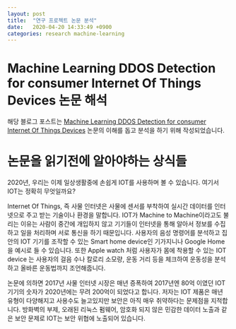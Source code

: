 ```yaml
---
layout: post
title:  "연구 프로젝트 논문 분석"
date:   2020-04-20 14:33:49 +0900
categories: research machine-learning
---
```

Machine Learning DDOS Detection for consumer Internet Of Things Devices 논문 해석
======

해당 블로그 포스트는 [Machine Learning DDOS Detection for consumer Internet Of Things Devices](https://ieeexplore.ieee.org/document/8424629) 논문의 이해를 돕고 분석을 하기 위해 작성되었습니다. 



논문을 읽기전에 알아야하는 상식들 
======
2020년, 우리는 이제 일상생활중에 손쉽게 IOT를 사용하며 볼 수 있습니다. 여기서 IOT는 정확히 무엇일까요?

Internet Of Things, 즉 사물 인터넷은 사물에 센서를 부착하여 실시간 데이터를 인터넷으로 주고 받는 기술이나 환경을 말합니다. IOT가 Machine to Machine이라고도 불리는 이유는 사람이 중간에 개입하지 않고 기기들이 인터넷을 통해 알아서 정보를 수집하고 일을 처리하며 서로 통신을 하기 때문입니다. 사용자의 음성 명령어를 분석하고 집 안의 IOT 기기를 조작할 수 있는 Smart home device인 기가지니나 Google Home을 예시로 들 수 있습니다. 또한 Apple watch 처럼 사용자가 몸에 착용할 수 있는 IOT device 는 사용자의 걸음 수나 칼로리 소모량, 운동 거리 등을 체크하여 운동성을 분석하고 올바른 운동법까지 조언해줍니다. 

논문에 의하면 2017년 사물 인터넷 시장은 매년 증폭하여 2017년엔 80억  이였던 IOT 기기의 숫자가 2020년에는 무려 200억이 되었다고 합니다.
저자는 IOT 제품은  매년 유형이 다양해지고 사용수도 늘고있지만 보안은 아직 매우 취약하다는 문제점을 지적합니다. 방화벽의 부제, 오래된 리눅스 펌웨어, 암호화 되지 않은 민감한 데이터 노출과 같은 보안 문제로 IOT는 보안 위협에 노출되어 있습니다.

